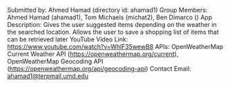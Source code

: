 Submitted by: Ahmed Hamad (directory id: ahamad1)
Group Members: Ahmed Hamad (ahamad1), Tom Michaels (michat2), Ben Dimarco ()
App Description: Gives the user suggested items depending on the weather in the searched location. Allows the user to save a shopping list of items that can be retrieved later
YouTube Video Link: https://www.youtube.com/watch?v=WhlF35wewB8
APIs: OpenWeatherMap Current Weather API (https://openweathermap.org/current), OpenWeatherMap Geocoding API (https://openweathermap.org/api/geocoding-api)
Contact Email: ahamad1@terpmail.umd.edu